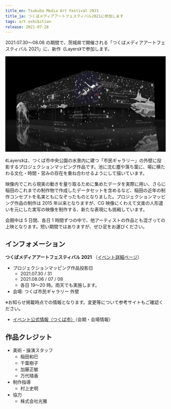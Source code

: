```yaml
---
title_en: Tsukuba Media Art Festival 2021
title_ja: つくばメディアアートフェスティバル2021に参加します
tags: art exhibition
release: 2021-07-28
---
```


2021.07.30〜08.08 の期間で、茨城県で開催される「つくばメディアアートフェスティバル 2021」に、新作《Layers》で参加します。

![](/assets/works/layers/pre_00.png)

《Layers》は、つくば市中央公園の水景内に建つ「市民ギャラリー」の外壁に投影するプロジェクションマッピング作品です。池に沈む塵や落ち葉に、場に横たわる文化・時間・営みの存在を重ね合わせるようにして描いています。

映像内でこれら現実の動きを量り取るために集めたデータを実際に用い、さらに稲田のこれまでの制作物で作成したデータセットを含めるなど、稲田の近年の制作コンセプトを名実ともになぞったものとなりました。プロジェクションマッピング作品の制作は 2015 年以来となりますが、CG 映像にくわえて文楽の人形遣いを元にした実写の映像を制作する、新たな表現にも挑戦しています。

会期中は 5 日間、各日 1 時間ずつの中で、他アーティストの作品とも混ざっての上映となります。短い期間ではありますが、ぜひ足をお運びください。

## インフォメーション

**つくばメディアアートフェスティバル 2021** （[イベント詳細ページ](/events/tmaf21)）

- プロジェクションマッピング作品投影日
  - 2021.07.30 / 31
  - 2021.08.06 / 07 / 08
  - 各日 19〜20 時。雨天でも実施します。
- 会場: つくば市民ギャラリー 外壁

※お知らせ掲載時点での情報となります。変更等について参考サイトもご確認ください。

- [イベント公式情報（つくば市）](https://www.city.tsukuba.lg.jp/kankobunka/event/1014969.html)（会期・会場情報）

## 作品クレジット

- 美術・操演スタッフ
  - 稲田和巳
  - 千葉樹子
  - 加藤正敏
  - 万代晴香
- 制作指導
  - 村上史明
- 協力
  - 株式会社光雅
